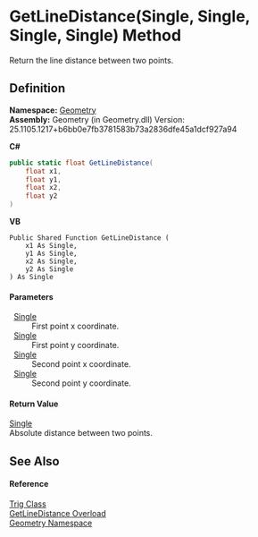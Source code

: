 # GetLineDistance(Single, Single, Single, Single) Method


Return the line distance between two points.



## Definition
**Namespace:** <a href="eb409b48-e279-bdb4-daf3-3196b72d55a2.md">Geometry</a>  
**Assembly:** Geometry (in Geometry.dll) Version: 25.1105.1217+b6bb0e7fb3781583b73a2836dfe45a1dcf927a94

**C#**
``` C#
public static float GetLineDistance(
	float x1,
	float y1,
	float x2,
	float y2
)
```
**VB**
``` VB
Public Shared Function GetLineDistance ( 
	x1 As Single,
	y1 As Single,
	x2 As Single,
	y2 As Single
) As Single
```



#### Parameters
<dl><dt>  <a href="https://learn.microsoft.com/dotnet/api/system.single" target="_blank" rel="noopener noreferrer">Single</a></dt><dd>First point x coordinate.</dd><dt>  <a href="https://learn.microsoft.com/dotnet/api/system.single" target="_blank" rel="noopener noreferrer">Single</a></dt><dd>First point y coordinate.</dd><dt>  <a href="https://learn.microsoft.com/dotnet/api/system.single" target="_blank" rel="noopener noreferrer">Single</a></dt><dd>Second point x coordinate.</dd><dt>  <a href="https://learn.microsoft.com/dotnet/api/system.single" target="_blank" rel="noopener noreferrer">Single</a></dt><dd>Second point y coordinate.</dd></dl>

#### Return Value
<a href="https://learn.microsoft.com/dotnet/api/system.single" target="_blank" rel="noopener noreferrer">Single</a>  
Absolute distance between two points.

## See Also


#### Reference
<a href="71fcc577-416c-fb39-4db6-887defd7b424.md">Trig Class</a>  
<a href="5f28b368-5a49-690d-09d8-362d8c2e3247.md">GetLineDistance Overload</a>  
<a href="eb409b48-e279-bdb4-daf3-3196b72d55a2.md">Geometry Namespace</a>  
